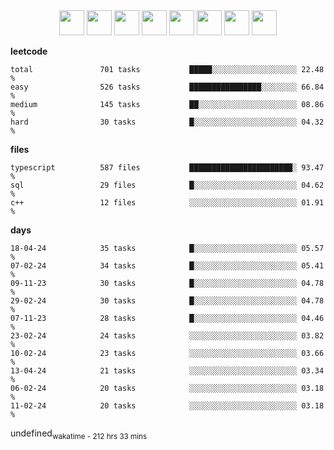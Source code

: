 <div align="center"><img src="https://assets.leetcode.com/static_assets/marketing/2024-100-lg.png" width="40" height="40"> <img src="https://assets.leetcode.com/static_assets/marketing/2024-50-lg.png" width="40" height="40"> <img src="https://assets.leetcode.com/static_assets/marketing/lg50.png" width="40" height="40"> <img src="https://leetcode.com/static/images/badges/dcc-2024-3.png" width="40" height="40"> <img src="https://leetcode.com/static/images/badges/dcc-2024-2.png" width="40" height="40"> <img src="https://leetcode.com/static/images/badges/dcc-2024-1.png" width="40" height="40"> <img src="https://leetcode.com/static/images/badges/dcc-2023-12.png" width="40" height="40"> <img src="https://leetcode.com/static/images/badges/dcc-2023-11.png" width="40" height="40"> </div>

**leetcode**
```text
total               701 tasks           █████░░░░░░░░░░░░░░░░░░░ 22.48 %             
easy                526 tasks           ████████████████░░░░░░░░ 66.84 %             
medium              145 tasks           ██░░░░░░░░░░░░░░░░░░░░░░ 08.86 %             
hard                30 tasks            █░░░░░░░░░░░░░░░░░░░░░░░ 04.32 %             
```

**files**
```text
typescript          587 files           ███████████████████████░ 93.47 %             
sql                 29 files            █░░░░░░░░░░░░░░░░░░░░░░░ 04.62 %             
c++                 12 files            ░░░░░░░░░░░░░░░░░░░░░░░░ 01.91 %             
```

**days**
```text
18-04-24            35 tasks            █░░░░░░░░░░░░░░░░░░░░░░░ 05.57 %             
07-02-24            34 tasks            █░░░░░░░░░░░░░░░░░░░░░░░ 05.41 %             
09-11-23            30 tasks            █░░░░░░░░░░░░░░░░░░░░░░░ 04.78 %             
29-02-24            30 tasks            █░░░░░░░░░░░░░░░░░░░░░░░ 04.78 %             
07-11-23            28 tasks            █░░░░░░░░░░░░░░░░░░░░░░░ 04.46 %             
23-02-24            24 tasks            ░░░░░░░░░░░░░░░░░░░░░░░░ 03.82 %             
10-02-24            23 tasks            ░░░░░░░░░░░░░░░░░░░░░░░░ 03.66 %             
13-04-24            21 tasks            ░░░░░░░░░░░░░░░░░░░░░░░░ 03.34 %             
06-02-24            20 tasks            ░░░░░░░░░░░░░░░░░░░░░░░░ 03.18 %             
11-02-24            20 tasks            ░░░░░░░░░░░░░░░░░░░░░░░░ 03.18 %             
```

undefined<sub>wakatime - 212 hrs 33 mins</sub>